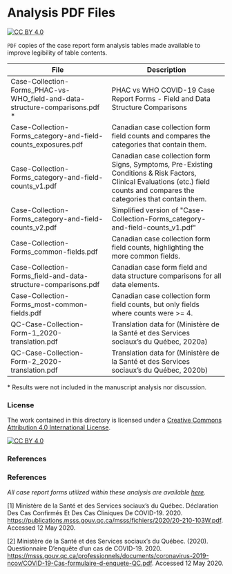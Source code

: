 # Analysis PDF Files
[![CC BY 4.0][cc-by-shield]][cc-by]

`PDF` copies of the case report form analysis tables made available to improve legibility of table contents.

| File | Description |
| --- | --- |
| Case-Collection-Forms_PHAC-vs-WHO_field-and-data-structure-comparisons.pdf * | PHAC vs WHO COVID-19 Case Report Forms - Field and Data Structure Comparisons |
| Case-Collection-Forms_category-and-field-counts_exposures.pdf | Canadian case collection form field counts and compares the categories that contain them. |
| Case-Collection-Forms_category-and-field-counts_v1.pdf | Canadian case collection form Signs, Symptoms, Pre-Existing Conditions & Risk Factors, Clinical Evaluations (etc.) field counts and compares the categories that contain them. |
| Case-Collection-Forms_category-and-field-counts_v2.pdf | Simplified version of "Case-Collection-Forms_category-and-field-counts_v1.pdf" |
| Case-Collection-Forms_common-fields.pdf | Canadian case collection form field counts, highlighting the more common fields. |
| Case-Collection-Forms_field-and-data-structure-comparisons.pdf | Canadian case form field and data structure comparisons for all data elements. |
| Case-Collection-Forms_most-common-fields.pdf | Canadian case collection form field counts, but only fields where counts were >= 4. |
| QC-Case-Collection-Form-1_2020-translation.pdf | Translation data for (Ministère de la Santé et des Services sociaux’s du Québec, 2020a) |
| QC-Case-Collection-Form-2_2020-translation.pdf | Translation data for (Ministère de la Santé et des Services sociaux’s du Québec, 2020b) |

\* Results were not included in the manuscript analysis nor discussion.

### License

The work contained in this directory is licensed under a [Creative Commons Attribution 4.0 International License][cc-by].

[![CC BY 4.0][cc-by-image]][cc-by]

[cc-by]: http://creativecommons.org/licenses/by/4.0/
[cc-by-image]: https://i.creativecommons.org/l/by/4.0/88x31.png
[cc-by-shield]: https://img.shields.io/badge/License-CC%20BY%204.0-lightgrey.svg

### References

### References

*All case report forms utilized within these analysis are available [here](https://github.com/cmrn-rhi/covid19-crf-analysis/tree/main/Case%20Collection%20Forms).*

[1] Ministère de la Santé et des Services sociaux’s du Québec. Déclaration Des Cas Confirmés Et Des Cas Cliniques De COVID-19. 2020. https://publications.msss.gouv.qc.ca/msss/fichiers/2020/20-210-103W.pdf. Accessed 12 May 2020.

[2] Ministère de la Santé et des Services sociaux’s du Québec. (2020). Questionnaire D’enquête d’un cas de COVID-19. 2020. https://msss.gouv.qc.ca/professionnels/documents/coronavirus-2019-ncov/COVID-19-Cas-formulaire-d-enquete-QC.pdf. Accessed 12 May 2020.
